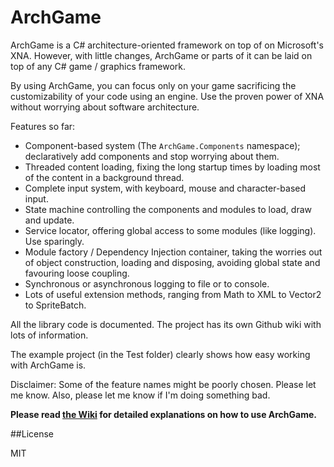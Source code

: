 ArchGame
=========

ArchGame is a C# architecture-oriented framework on top of on Microsoft's XNA. However, with little changes, ArchGame or parts of it can be laid on top of any C# game / graphics framework.

By using ArchGame, you can focus only on your game sacrificing the customizability of your code using an engine. Use the proven power of XNA without worrying about software architecture.

Features so far:
- Component-based system (The `ArchGame.Components` namespace); declaratively add components and stop worrying about them.
- Threaded content loading, fixing the long startup times by loading most of the content in a background thread.
- Complete input system, with keyboard, mouse and character-based input.
- State machine controlling the components and modules to load, draw and update.
- Service locator, offering global access to some modules (like logging). Use sparingly.
- Module factory / Dependency Injection container, taking the worries out of object construction, loading and disposing, avoiding global state and favouring loose coupling.
- Synchronous or asynchronous logging to file or to console.
- Lots of useful extension methods, ranging from Math to XML to Vector2 to SpriteBatch.

All the library code is documented. The project has its own Github wiki with lots of information.

The example project (in the Test folder) clearly shows how easy working with ArchGame is.

Disclaimer: Some of the feature names might be poorly chosen. Please let me know. Also, please let me know if I'm doing something bad.

**Please read [the Wiki](wiki) for detailed explanations on how to use ArchGame.**

##License

MIT
